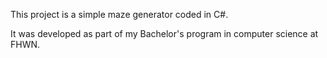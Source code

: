 This project is a simple maze generator coded in C#.

It was developed as part of my Bachelor's program in computer science at FHWN.
